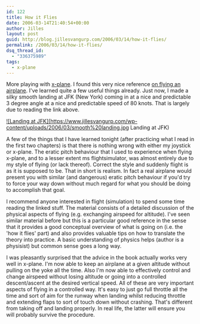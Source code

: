 ```yaml
---
id: 122
title: How it Flies
date: 2006-03-14T21:40:54+00:00
author: Jilles
layout: post
guid: http://blog.jillesvangurp.com/2006/03/14/how-it-flies/
permalink: /2006/03/14/how-it-flies/
dsq_thread_id:
  - "336375989"
tags:
  - x-plane
---
```

More playing with <a href="http://www.x-plane.com">x-plane</a>. I found this very nice reference <a href="http://www.av8n.com/how/htm/">on flying an airplane</a>. I've learned quite a few useful things already. Just now, I made a silky smooth landing at JFK (New York) coming in at a nice and predictable 3 degree angle at a nice and predictable speed of 80 knots. That is largely due to reading the link above.

<a title="Landing at JFK" class="imagelink" href="http://blog.jillesvangurp.com/wp-content/uploads/2006/03/smooth%20landing.jpg">![Landing at JFK](https://www.jillesvangurp.com/wp-content/uploads/2006/03/smooth%20landing.jpg Landing at JFK)
</a>

A few of the things that I have learned tonight (after practicing what I read in the first two chapters) is that there is nothing wrong with either my joystick or x-plane. The eratic pitch behaviour that I used to experience when flying x-plane, and to a lesser extent ms flightsimulator, was almost entirely due to my style of flying (or lack thereof). Correct the style and suddenly flight is as it is supposed to be. That in short is realism. In fact a real airplane would present you with similar (and dangerous) eratic pitch behaviour if you'd try to force your way down without much regard for what you should be doing to accomplish that goal.

I recommend anyone interested in flight (simulation) to spend some time reading the linked stuff. The material consists of a detailed discussion of the physical aspects of flying (e.g. exchanging airspeed for altitude). I've seen similar material before but this is a particular good reference in the sense that it provides a good conceptual overview of what is going on (i.e. the 'how it flies' part) and also provides valuable tips on how to translate the theory into practice. A basic understanding of physics helps (author is a physisist) but common sense goes a long way.

I was pleasantly surprised that the advice in the book actually works very well in x-plane. I'm now able to keep an airplane at a given altitude without pulling on the yoke all the time. Also I'm now able to effectively control and change airspeed without losing altitude or going into a controlled descent/ascent at the desired vertical speed. All of these are very important aspects of flying in a controlled way. It's easy to just go full throttle all the time and sort of aim for the runway when landing whilst reducing throttle and extending flaps to sort of touch down without crashing. That's different from taking off and landing properly. In real life, the latter will ensure you will probably survive the procedure.